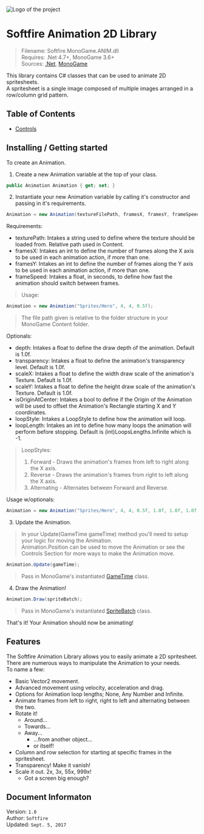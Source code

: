 ﻿![Logo of the project]()

# Softfire Animation 2D Library
> Filename: Softfire.MonoGame.ANIM.dll  
> Requires: .Net 4.7+, MonoGame 3.6+  
> Sources: [.Net](https://www.microsoft.com/en-us/download/details.aspx?id=55170), [MonoGame](http://www.monogame.net)

This library contains C# classes that can be used to animate 2D spritesheets.  
A spritesheet is a single image composed of multiple images arranged in a row/column grid pattern.

## Table of Contents

- [Controls](CONTROLS.md)

## Installing / Getting started

To create an Animation.

1. Create a new Animation variable at the top of your class.

```C#
public Animation Animation { get; set; }
```

2. Instantiate your new Animation variable by calling it's constructor and passing in it's requirements.

```C#
Animation = new Animation(textureFilePath, framesX, framesY, frameSpeed);
```

Requirements:

- texturePath: Intakes a string used to define where the texture should be loaded from. Relative path used in Content.
- framesX: Intakes an int to define the number of frames along the X axis to be used in each animation action, if more than one.
- framesY: Intakes an int to define the number of frames along the Y axis to be used in each animation action, if more than one.
- frameSpeed: Intakes a float, in seconds, to define how fast the animation should switch between frames.

>Usage:

```C#
Animation = new Animation("Sprites/Hero", 4, 4, 0.5f);
```

>The file path given is relative to the folder structure in your MonoGame Content folder.

Optionals:

- depth: Intakes a float to define the draw depth of the animation. Default is 1.0f.
- transparency: Intakes a float to define the animation's transparency level. Default is 1.0f.
- scaleX: Intakes a float to define the width draw scale of the animation's Texture. Default is 1.0f.
- scaleY: Intakes a float to define the height draw scale of the animation's Texture. Default is 1.0f.
- isOriginAtCenter: Intakes a bool to define if the Origin of the Animation will be used to offset the Animation's Rectangle starting X and Y coordinates.
- loopStyle: Intakes a LoopStyle to define how the animation will loop.
- loopLength: Intakes an int to define how many loops the animation will perform before stopping. Default is (int)LoopsLengths.Infinite which is -1.

> LoopStyles:  
> 1. Forward - Draws the animation's frames from left to right along the X axis.
> 2. Reverse - Draws the animation's frames from right to left along the X axis.
> 3. Alternating - Alternates between Forward and Reverse.

Usage w/optionals:

```C#
Animation = new Animation("Sprites/Hero", 4, 4, 0.5f, 1.0f, 1.0f, 1.0f, 1.0f, true, Animation.LoopStyles.Forward, (int)Animation.LoopLengths.Infinite);
```

3. Update the Animation.
> In your Update(GameTime gameTime) method you'll need to setup your logic for moving the Animation.  
> Animation.Position can be used to move the Animation or see the Controls Section for more ways to make the Animation move.

```C#
Animation.Update(gameTime);
```
> Pass in MonoGame's instantiated [GameTime](http://www.monogame.net/documentation/?page=T_Microsoft_Xna_Framework_GameTime) class.

4. Draw the Animation!

```C#
Animation.Draw(spriteBatch);
```
> Pass in MonoGame's instantiated [SpriteBatch](http://www.monogame.net/documentation/?page=T_Microsoft_Xna_Framework_Graphics_SpriteBatch) class.

That's it! Your Animation should now be animating!

## Features

The Softfire Animation Library allows you to easily animate a 2D spritesheet.  
There are numerous ways to manipulate the Animation to your needs.  
To name a few:  

- Basic Vector2 movement.
- Advanced movement using velocity, acceleration and drag.
- Options for Animation loop lengths; None, Any Number and Infinite.
- Animate frames from left to right, right to left and alternating between the two.
- Rotate it!
  - Around...
  - Towards...
  - Away...
    - ...from another object...
    - or itself!
- Column and row selection for starting at specific frames in the spritesheet.
- Transparency! Make it vanish!
- Scale it out. 2x, 3x, 55x, 999x!
  - Got a screen big enough?

## Document Informaton

Version: `1.0`  
Author: `Softfire`  
Updated: `Sept. 5, 2017` 